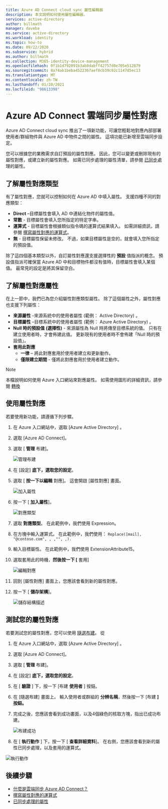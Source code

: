 ```yaml
---
title: Azure AD Connect cloud sync 屬性編輯器
description: 本文說明如何使用屬性編輯器。
services: active-directory
author: billmath
manager: daveba
ms.service: active-directory
ms.workload: identity
ms.topic: how-to
ms.date: 09/22/2020
ms.subservice: hybrid
ms.author: billmath
ms.collection: M365-identity-device-management
ms.openlocfilehash: 0f1b1d792891b3ab8dabff42757d0e705e512879
ms.sourcegitcommit: 8a74ab1beba4522367aef8cb39c92c1147d5ec13
ms.translationtype: MT
ms.contentlocale: zh-TW
ms.lasthandoff: 01/20/2021
ms.locfileid: "98613398"
---
```

# <a name="azure-ad-connect-cloud-sync-attribute-mapping"></a>Azure AD Connect 雲端同步屬性對應

Azure AD Connect cloud sync 推出了一項新功能，可讓您輕鬆地對應內部部署使用者/群組物件與 Azure AD 中物件之間的屬性。  這項功能已新增至雲端同步設定。

您可以根據您的業務需求自訂預設的屬性對應。 因此，您可以變更或刪除現有的屬性對應，或建立新的屬性對應。  如需已同步處理的屬性清單，請參閱 [已同步](../hybrid/reference-connect-sync-attributes-synchronized.md?context=azure%2factive-directory%2fcloud-provisioning%2fcontext%2fcp-context/hybrid/reference-connect-sync-attributes-synchronized.md)處理的屬性。

## <a name="understanding-attribute-mapping-types"></a>了解屬性對應類型
有了屬性對應，您就可以控制如何在 Azure AD 中填入屬性。
支援四種不同的對應類型：

- **Direct** –目標屬性會填入 AD 中連結化物件的屬性值。
- **常數** - 目標屬性會填入您所指定的特定字串。
- **運算式** - 目標屬性會根據類似指令碼的運算式結果填入。
  如需詳細資訊，請參閱 [撰寫屬性對應的運算式](reference-expressions.md)。
- **無** - 目標屬性保留未修改。 不過，如果目標屬性是空的，就會填入您所指定的預設值。

除了這四個基本類型以外，自訂屬性對應還支援選擇性的 **預設** 值指派的概念。 預設值指派可確保當 Azure AD 中和目標物件都沒有值時，目標屬性會填入某個值。 最常見的設定是將其保留空白。

## <a name="understanding-attribute-mapping-properties"></a>了解屬性對應屬性

在上一節中，我們已為您介紹屬性對應類型屬性。
除了這個屬性之外，屬性對應也支援下列屬性：

- **來源屬性** -來源系統中的使用者屬性 (範例： Active Directory) 。
- **目標屬性** –目標系統中的使用者屬性 (範例： Azure Active Directory) 。
- **Null 時的預設值 (選擇性)** - 來源屬性為 Null 時將傳至目標系統的值。 只有在建立使用者時，才會佈建此值。 更新現有的使用者時不會佈建「Null 時的預設值」。  
- **套用此對應**
  - **一律** – 將此對應套用於使用者建立和更新動作。
  - **僅限建立期間** - 僅將此對應套用於使用者建立動作。

> [!NOTE]
> 本檔說明如何使用 Azure 入口網站來對應屬性。  如需使用圖形的詳細資訊，請參閱 [轉換](how-to-transformation.md)

## <a name="using-attribute-mapping"></a>使用屬性對應

若要使用新功能，請遵循下列步驟。

1.  在 Azure 入口網站中，選取 [Azure Active Directory]  。
2.  選取 [Azure AD Connect]。
3.  選取 [ **管理** 布建]。

    ![管理布建](media/how-to-configure/manage-1.png)

4. 在 [設定] **底下，選取您的設定**。
5. 選取 [ **按一下以編輯** 對應]。  這會開啟 [屬性對應] 畫面。

    ![加入屬性](media/how-to-attribute-mapping/mapping-6.png)

6.  按一下 [ **加入屬性**]。

    ![對應類型](media/how-to-attribute-mapping/mapping-1.png)

7. 選取 **對應類型**。  在此範例中，我們使用 Expression。
8.  在方塊中輸入運算式。  在此範例中，我們使用： `Replace([mail], "@contoso.com", , ,"", ,).`
9.  輸入目標屬性。  在此範例中，我們使用 ExtensionAttribute15。
10. 選取套用此的時機，**然後按一下 [** 套用]

    ![編輯對應](media/how-to-attribute-mapping/mapping-2a.png)

11. 回到 [屬性對應] 畫面上，您應該會看到新的屬性對應。  
12. 按一下 [ **儲存架構**]。

    ![儲存結構描述](media/how-to-attribute-mapping/mapping-3.png)

## <a name="test-your-attribute-mapping"></a>測試您的屬性對應

若要測試您的屬性對應，您可以使用 [隨選布建](how-to-on-demand-provision.md)。  從 

1. 在 Azure 入口網站中，選取 [Azure Active Directory]  。
2. 選取 [Azure AD Connect]。
3. 選取 [ **管理** 布建]。
4. 在 [設定] **底下，選取您的設定**。
5. 在 [ **驗證** ] 下，按一下 [布建 **使用者** ] 按鈕。 
6. 在 [隨選布建] 畫面上。  輸入使用者或群組的 **分辨名稱**，然後按一下 [布建 **] 按鈕。**  
7. 完成之後，您應該會看到成功畫面，以及4個綠色的核取方塊，指出已成功布建。  

    ![布建成功](media/how-to-attribute-mapping/mapping-4.png)

8. 在 [ **執行動作** ] 下，按一下 [ **查看詳細資料**]。  在右側，您應該會看到新的屬性已同步處理，以及套用的運算式。

  ![執行動作](media/how-to-attribute-mapping/mapping-5.png)

## <a name="next-steps"></a>後續步驟

- [什麼是雲端同步 Azure AD Connect？](what-is-cloud-sync.md)
- [撰寫屬性對應的運算式](reference-expressions.md)
- [已同步處理的屬性](../hybrid/reference-connect-sync-attributes-synchronized.md?context=azure%2factive-directory%2fcloud-provisioning%2fcontext%2fcp-context/hybrid/reference-connect-sync-attributes-synchronized.md)
